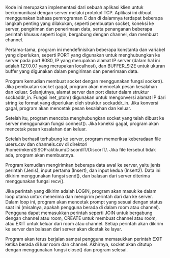 ```
```

Kode ini merupakan implementasi dari sebuah aplikasi klien untuk berkomunikasi dengan server melalui protokol TCP. Aplikasi ini dibuat menggunakan bahasa pemrograman C dan di dalamnya terdapat beberapa langkah penting yang dilakukan, seperti pembuatan socket, koneksi ke server, pengiriman dan penerimaan data, serta penanganan beberapa perintah khusus seperti login, bergabung dengan channel, dan membuat channel.

Pertama-tama, program ini mendefinisikan beberapa konstanta dan variabel yang diperlukan, seperti PORT yang digunakan untuk menghubungkan ke server pada port 8080, IP yang merupakan alamat IP server (dalam hal ini adalah 127.0.0.1 yang merupakan localhost), dan BUFFER_SIZE untuk ukuran buffer yang digunakan dalam pengiriman dan penerimaan data.

Program kemudian membuat socket dengan menggunakan fungsi socket(). Jika pembuatan socket gagal, program akan mencetak pesan kesalahan dan keluar. Selanjutnya, alamat server dan port diatur dalam struktur sockaddr_in. Fungsi inet_pton() digunakan untuk mengonversi alamat IP dari string ke format yang diperlukan oleh struktur sockaddr_in. Jika konversi gagal, program akan mencetak pesan kesalahan dan keluar.

Setelah itu, program mencoba menghubungkan socket yang telah dibuat ke server menggunakan fungsi connect(). Jika koneksi gagal, program akan mencetak pesan kesalahan dan keluar.

Setelah berhasil terhubung ke server, program memeriksa keberadaan file users.csv dan channels.csv di direktori /home/mken/SISOPraktikum/DiscordIT/DiscorIT/. Jika file tersebut tidak ada, program akan membuatnya.

Program kemudian mengirimkan beberapa data awal ke server, yaitu jenis perintah (Jenis), input pertama (Insert), dan input kedua (Insert2). Data ini dikirim menggunakan fungsi send(), dan balasan dari server diterima menggunakan fungsi recv().

Jika perintah yang dikirim adalah LOGIN, program akan masuk ke dalam loop utama untuk menerima dan mengirim perintah dari dan ke server. Dalam loop ini, program akan mencetak prompt yang sesuai dengan status saat ini (misalnya, apakah pengguna berada di dalam room atau channel). Pengguna dapat memasukkan perintah seperti JOIN untuk bergabung dengan channel atau room, CREATE untuk membuat channel atau room, atau EXIT untuk keluar dari room atau channel. Setiap perintah akan dikirim ke server dan balasan dari server akan dicetak ke layar.

Program akan terus berjalan sampai pengguna memasukkan perintah EXIT ketika berada di luar room dan channel. Akhirnya, socket akan ditutup dengan menggunakan fungsi close() dan program selesai.
